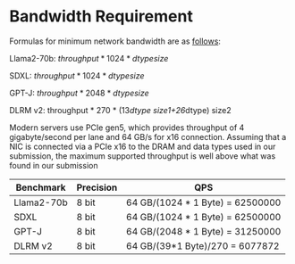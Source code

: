 # Bandwidth Requirement

 Formulas for minimum network bandwidth are as [follows](https://github.com/mlcommons/inference_policies/blob/master/inference_rules.adoc#b1-ingress-bandwidth): 
 
 Llama2-70b: $throughput * 1024* dtype size$
 
 SDXL: $throughput * 1024 * dtype size$
 
 GPT-J: $throughput * 2048 * dtype size$
 
 DLRM v2: throughput * 270 * (13*dtype size1+26*dtype) size2

 Modern servers use PCIe gen5, which provides throughput of 4 gigabyte/second per lane and 64 GB/s for x16 connection. Assuming that
 a NIC is connected via a PCIe x16 to the DRAM and data types used in our submission, the maximum supported throughput is well above what was found in our submission



 | Benchmark |   Precision |       QPS    |
 | --------- |-------------|--------------|
 | Llama2-70b| 8 bit| 64 GB/(1024 * 1 Byte) = 62500000 |
 | SDXL| 8 bit| 64 GB/(1024 * 1 Byte) = 62500000 |
 | GPT-J| 8 bit| 64 GB/(2048 * 1 Byte) = 31250000 |
 | DLRM v2| 8 bit| 64 GB/(39*1 Byte)/270 = 6077872 |

